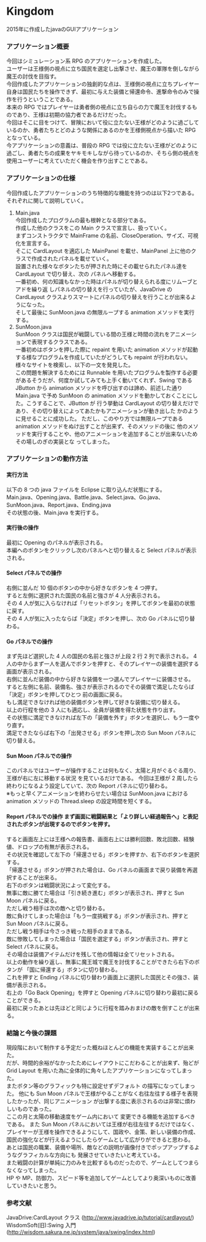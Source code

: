 # Kingdom
2015年に作成したjavaのGUIアプリケーション

### アプリケーション概要
今回はシミュレーション系 RPG のアプリケーションを作成した。  
ユーザーは王様側の視点に立ち国民を選定し出撃させ、魔王の軍隊を倒しながら魔王の討伐を目指す。  
今回作成したアプリケーションの独創的な点は、王様側の視点に立ちプレイヤー自身は国民たちを操作できず、最初に与えた装備と帰還命令、進撃命令のみで操作を行うということである。  
本来の RPG ではプレイヤーは勇者側の視点に立ち自らの力で魔王を討伐するものであり、王様は初期の協力者であるだけだった。  
今回はそこに目をつけて、冒険において役に立たない王様がどのように過ごしているのか、勇者たちとどのような関係にあるのかを王様側視点から描いた RPG となっている。  
今アプリケーションの意義は、普段の RPG では役に立たない王様がどのように過ごし、勇者たちの成果をヤキモキしながら待っているのか、そちら側の視点を使用ユーザーに考えていただく機会を作り出すことである。  

### アプリケーションの仕様
今回作成したアプリケーションのうち特徴的な機能を持つのは以下2つである。  
それぞれに関して説明していく。  
1. Main.java  
今回作成したプログラムの最も根幹となる部分である。  
作成した他のクラスをこの Main クラスで宣言し、扱っていく。  
まずコンストラクタで MainFrame の名前、CloseOperation、サイズ、可視化を宣言する。  
そこに CardLayout を適応した MainPanel を載せ、MainPanel 上に他のクラスで作成されたパネルを載せていく。  
設置された様々なボタンたちが押された時にその載せられたパネル達を CardLayout で切り替え、次の パネルへ移動する。  
一番初め、何の知識もなかった時はパネルが切り替えられる度にリムーブとアドを繰り返 しパネルの切り替えを行っていたが、JavaDrive の CardLayout クラスよりスマートにパネルの切り替えを行うことが出来るようになった。  
そして最後に SunMoon.java の無限ループする animation メソッドを実行する。  
2. SunMoon.java  
SunMoon クラスは国民が戦闘している間の王様と時間の流れをアニメーションで表現するクラスである。  
一番初めはボタンを押した際に repaint を用いた animation メソッドが起動する様なプログラムを作成していたがどうしても repaint が行われない。  
様々なサイトを検索し、以下の一文を発見した。  
この問題を解決するためには Runnable を用いたプログラムを製作する必要があるそうだが、何度か試してみても上手く動いてくれず、Swing である JButton から animation メソッドを呼び出すのは諦め、前述した通り Main.java で予め SunMoon の animation メソッドを動かしておくことにした。こうすることで、JButton が 行う挙動は CardLayout の切り替えだけであり、その切り替えによってあたかもアニメーションが動き出した かのように見せることに成功した。
ただし、このやり方では無限ループである animation メソッドをぬけ出すことが出来ず、そのメソッドの後に 他のメソッドを実行することや、他のアニメーションを追加することが出来ないためその場しのぎの実装とな ってしまった。

### アプリケーションの動作方法
#### 実行方法  
以下の 8 つの java ファイルを Eclipse に取り込んだ状態にする。  
Main.java、Opening.java、Battle.java、Select.java、Go.java、SunMoon.java、Report.java、Ending.java  
その状態の後、Main.java を実行する。  

#### 実行後の操作  
最初に Opening のパネルが表示される。  
本編へのボタンをクリックし次のパネルへと切り替えると Select パネルが表示される。  

#### Select パネルでの操作  
右側に並んだ 10 個のボタンの中から好きなボタンを 4 つ押す。  
すると左側に選択された国民の名前と強さが 4 人分表示される。  
その 4 人が気に入らなければ「リセットボタン」を押してボタンを最初の状態に戻す。  
その 4 人が気に入ったならば「決定」ボタンを押し、次の Go パネルに切り替わる。

#### Go パネルでの操作  
まず先ほど選択した 4 人の国民の名前と強さが上段 2 行 2 列で表示される。
4 人の中からまず一人を選んでボタンを押すと、そのプレイヤーの装備を選択する画面が表示される。  
右側に並んだ装備の中から好きな装備を一つ選んでプレイヤーに装備させる。  
すると左側に名前、装備名、強さが表示されるのでその装備で満足したならば「決定」ボタンを押してひとつ 前の画面に戻る。  
もし満足できなければ他の装備ボタンを押して好きな装備に切り替える。  
以上の行程を他の 3 人にも適応し、全員が装備を得た状態を作り出す。  
その状態に満足できなければ左下の「装備を外す」ボタンを選択し、もう一度やり直す。  
満足できたならば右下の「出発させる」ボタンを押し次の Sun Moon パネルに切り替える。  

#### Sun Moon パネルでの操作  
このパネルではユーザーが操作することは何もなく、太陽と月がぐるぐる周り、王様が右に左に移動する状況 を見ているだけである。
今回は王様が 2 周したら終わりになるよう設定していて、次の Report パネルに切り替わる。  
※もっと早くアニメーションを終わらせたい場合は SunMoon.java における animation メソッドの Thread.sleep の設定時間を短くする。

#### Report パネルでの操作 まず画面に戦闘結果と「より詳しい経過報告へ」と表記されたボタンが出現するのでボタンを押す。  
すると画面左上には王様への報告書、画面右上には勝利回数、敗北回数、経験値、ドロップの有無が表示される。  
その状況を確認して左下の「帰還させる」ボタンを押すか、右下のボタンを選択する。  
「帰還させる」ボタンが押された場合は、Go パネルの画面まで戻り装備を再選択することが出来る。  
右下のボタンは戦闘状況によって変化する。  
無事に敵に勝てた場合は「引き続き進む」ボタンが表示され、押すと Sun Moon パネルに戻る。  
ただし戦う相手は次の敵へと切り替わる。  
敵に負けてしまった場合は「もう一度挑戦する」ボタンが表示され、押すと Sun Moon パネルに戻る。  
ただし戦う相手は今さっき戦った相手のままである。  
敵に惨敗してしまった場合は「国民を選定する」ボタンが表示され、押すと Select パネルに戻る。  
その場合は装備アイテムだけを残して他の情報は全てリセットされる。  
以上の動作を繰り返し、無事に魔王城で魔王を討伐することができたら右下のボタンが 「国に帰還する」ボタンに切り替わる。  
これを押すと Ending パネルに切り替わり画面上に選択した国民とその強さ、装備が表示される。  
右上の「Go Back Opening」を押すと Opening パネルに切り替わり最初に戻ることができる。  
最初に戻ったあとは先ほどと同じように行程を踏みおまけの敵を倒すことが出来る。

### 結論と今後の課題
現段階において制作する予定だった概ねほとんどの機能を実装することが出来た。  
だが、時間的余裕がなかったためにレイアウトにこだわることが出来ず、殆どが Grid Layout を用いた為に全体的に角々したアプリケーションになってしまった。  
またボタン等のグラフィックも特に設定せずデフォルト の描写になってしまった。
他にも Sun Moon パネルで王様がやることがなく右往左往する様子を表現したかったが、同じアニメーション が出撃する度に表示されるのは非常に煩わしいものであった。  
ここの月と太陽の移動速度をゲーム内において 変更できる機能を追加するべきである。
また Sun Moon パネルにおいては王様が右往左往するだけではなく、プレイヤーが王様を操作できるようにして、国政や、金策、新しい装備の作成、国民の強化などが行えるようにしたらゲームとして広がりができると思わる。  
あとは国民の職業、装備や場所、敵などの説明が画像付きでポップアップするようなグラフィカルな方向にも 発展させていきたいと考えている。  
また戦闘の計算が単純に力のみを比較するものだったので、ゲームとしてつまらなくなってしまった。  
HP や MP、防御力、スピード等を追加してゲームとしてより奥深いものに改善していきたいと思う。

### 参考文献
JavaDrive:CardLayout クラス (http://www.javadrive.jp/tutorial/cardlayout/)
WisdomSoft(旧):Swing 入門(http://wisdom.sakura.ne.jp/system/java/swing/index.html)
